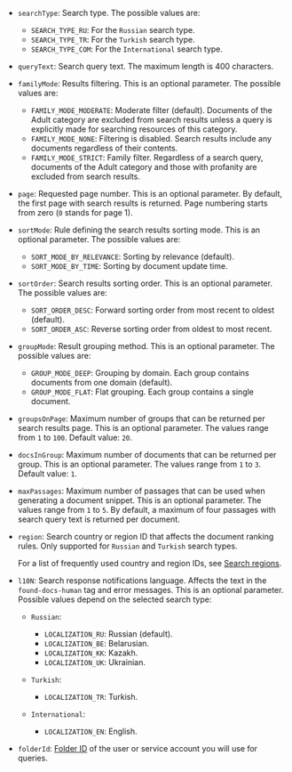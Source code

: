 * `searchType`: Search type. The possible values are:

    * `SEARCH_TYPE_RU`: For the `Russian` search type.
    * `SEARCH_TYPE_TR`: For the `Turkish` search type.
    * `SEARCH_TYPE_COM`: For the `International` search type.

* `queryText`: Search query text. The maximum length is 400 characters.

* `familyMode`: Results filtering. This is an optional parameter. The possible values are:

    * `FAMILY_MODE_MODERATE`: Moderate filter (default). Documents of the Adult category are excluded from search results unless a query is explicitly made for searching resources of this category.
    * `FAMILY_MODE_NONE`: Filtering is disabled. Search results include any documents regardless of their contents.
    * `FAMILY_MODE_STRICT`: Family filter. Regardless of a search query, documents of the Adult category and those with profanity are excluded from search results.

* `page`: Requested page number. This is an optional parameter. By default, the first page with search results is returned. Page numbering starts from zero (`0` stands for page 1).

* `sortMode`: Rule defining the search results sorting mode. This is an optional parameter. The possible values are:

    * `SORT_MODE_BY_RELEVANCE`: Sorting by relevance (default).
    * `SORT_MODE_BY_TIME`: Sorting by document update time.

* `sortOrder`: Search results sorting order. This is an optional parameter. The possible values are:

    * `SORT_ORDER_DESC`: Forward sorting order from most recent to oldest (default).
    * `SORT_ORDER_ASC`: Reverse sorting order from oldest to most recent.

* `groupMode`: Result grouping method. This is an optional parameter. The possible values are:

    * `GROUP_MODE_DEEP`: Grouping by domain. Each group contains documents from one domain (default).
    * `GROUP_MODE_FLAT`: Flat grouping. Each group contains a single document.

* `groupsOnPage`: Maximum number of groups that can be returned per search results page. This is an optional parameter. The values range from `1` to `100`. Default value: `20`.

* `docsInGroup`: Maximum number of documents that can be returned per group. This is an optional parameter. The values range from `1` to `3`. Default value: `1`.

* `maxPassages`: Maximum number of passages that can be used when generating a document snippet. This is an optional parameter. The values range from `1` to `5`. By default, a maximum of four passages with search query text is returned per document.

* `region`: Search country or region ID that affects the document ranking rules. Only supported for `Russian` and `Turkish` search types.

    For a list of frequently used country and region IDs, see [Search regions](../../search-api/reference/regions.md).

* `l10N`: Search response notifications language. Affects the text in the `found-docs-human` tag and error messages. This is an optional parameter. Possible values depend on the selected search type:

    * `Russian`:
        * `LOCALIZATION_RU`: Russian (default).
        * `LOCALIZATION_BE`: Belarusian.
        * `LOCALIZATION_KK`: Kazakh.
        * `LOCALIZATION_UK`: Ukrainian.

    * `Turkish`:
        * `LOCALIZATION_TR`: Turkish.

    * `International`:
        * `LOCALIZATION_EN`: English.

* `folderId`: [Folder ID](../../resource-manager/operations/folder/get-id.md) of the user or service account you will use for queries.